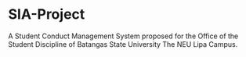 # SIA-Project
A Student Conduct Management System proposed for the Office of the Student Discipline of Batangas State University The NEU Lipa Campus.
